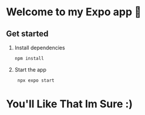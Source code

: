 # Welcome to my Expo app 👋

## Get started

1. Install dependencies

   ```bash
   npm install
   ```

2. Start the app

   ```bash
    npx expo start
   ```

# You'll Like That Im Sure :)
